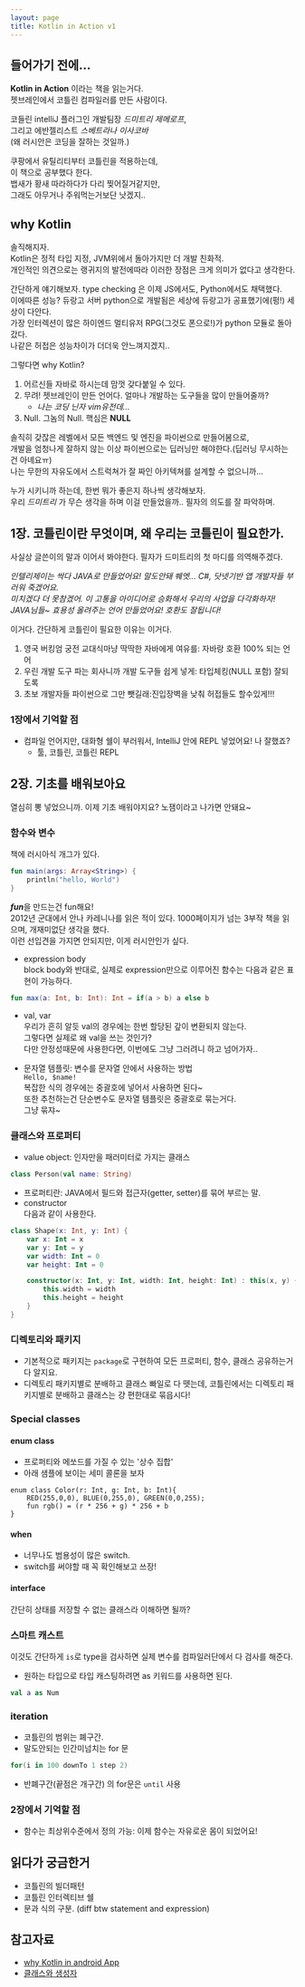 ```yaml
---
layout: page
title: Kotlin in Action v1
---
```


## 들어가기 전에...
**Kotlin in Action** 이라는 책을 읽는거다. <br>
젯브레인에서 코틀린 컴파일러를 만든 사람이다. <br>

코들린 intelliJ 플러그인 개발팀장 *드미트리 제메로프*, <br>
그리고 에반젤리스트 *스베트라나 이사코바* <br>
(왜 러시안은 코딩을 잘하는 것일까.) <br>

쿠팡에서 유틸리티부터 코틀린을 적용하는데, <br>
이 책으로 공부했다 한다. <br>
뱁새가 황새 따라하다가 다리 찢어질거같지만, <br>
그래도 아무거나 주워먹는거보단 낫겠지..<br>

## why Kotlin
솔직해지자. <br>
Kotlin은 정적 타입 지정, JVM위에서 돌아가지만 더 개발 친화적. <br>
개인적인 의견으로는 랭귀지의 발전에따라 이러한 장점은 크게 의미가 없다고 생각한다. <br>

간단하게 얘기해보자. type checking 은 이제 JS에서도, Python에서도 채택했다. <br>
이에따른 성능? 듀랑고 서버 python으로 개발됨은 세상에 듀랑고가 공표했기에(펑!) 세상이 다안다.<br>
가장 인터렉션이 많은 하이엔드 멀티유저 RPG(그것도 폰으로!)가 python 모듈로 돌아갔다. <br>
나같은 허접은 성능차이가 더더욱 안느껴지겠지.. <br>

그렇다면 why Kotlin? <br>
1. 어르신들 자바로 하시는데 맘껏 갖다붙일 수 있다.
2. 무려! 젯브레인이 만든 언어다. 얼마나 개발하는 도구들을 많이 만들어줄까?
	* *나는 코딩 닌자 vim유전데...*
3. Null. 그놈의 Null. 핵심은 **NULL**

솔직히 갖잖은 레벨에서 모든 백엔드 및 엔진을 파이썬으로 만들어봄으로, <br>
개발을 엄청나게 잘하지 않는 이상 파이썬으로는 딥러닝만 해야한다.(딥러닝 무시하는건 아녜요ㅠ) <br>
나는 무한의 자유도에서 스트럭쳐가 잘 짜인 아키텍쳐를 설계할 수 없으니까... <br>

누가 시키니까 하는데, 한번 뭐가 좋은지 하나씩 생각해보자. <br>
우리 *드미트리* 가 무슨 생각을 하며 이걸 만들었을까.. 필자의 의도를 잘 파악하며. <br>

## 1장. 코틀린이란 무엇이며, 왜 우리는 코틀린이 필요한가.
사실상 글쓴이의 말과 이어서 봐야한다. 필자가 드미트리의 첫 마디를 의역해주겠다. <br>

*인텔리제이는 싹다 JAVA로 만들었어요! 말도안돼 쒜엣... C#, 닷넷기반 앱 개발자들 부러워 죽겠어요.* <br>
*미치겠다 더 못참겠어. 이 고통을 아이디어로 승화해서 우리의 사업을 다각화하자!* <br>
*JAVA님들~ 효용성 올려주는 언어 만들었어요! 호환도 잘됩니다!* <br>

이거다. 간단하게 코틀린이 필요한 이유는 이거다. <br>
1. 영국 버킹엄 궁전 교대식마냥 딱딱한 자바에게 여유를: 자바랑 호환 100% 되는 언어
2. 우린 개발 도구 파는 회사니까 개발 도구들 쉽게 넣게: 타입체킹(NULL 포함) 잘되도록
3. 초보 개발자들 파이썬으로 그만 뺏길래:진입장벽을 낮춰 허접들도 할수있게!!!

### 1장에서 기억할 점
* 컴파일 언어지만, 대화형 쉘이 부러워서, IntelliJ 안에 REPL 넣었어요! 나 잘했죠?
	* 툴, 코틀린, 코틀린 REPL

## 2장. 기초를 배워보아요
열심히 뽕 넣었으니까. 이제 기초 배워야지요? 노잼이라고 나가면 안돼요~ <br>

### 함수와 변수
책에 러시아식 개그가 있다. <br>
```Kotlin
fun main(args: Array<String>) {
	println("hello, World")
}
```
***fun***을 만드는건 fun해요! <br>
2012년 군대에서 안나 카레니나를 읽은 적이 있다. 1000페이지가 넘는 3부작 책을 읽으며, 개재미없단 생각을 했다. <br>
이런 선입견을 가지면 안되지만, 이게 러시안인가 싶다.

* expression body <br>
block body와 반대로, 실제로 expression만으로 이루어진 함수는 다음과 같은 표현이 가능하다.
```Kotlin
fun max(a: Int, b: Int): Int = if(a > b) a else b
```

* val, var <br>
우리가 흔히 알듯 val의 경우에는 한번 할당된 갚이 변환되지 않는다. <br>
그렇다면 실제로 왜 val을 쓰는 것인가? <br>
다만 안정성때문에 사용한다면, 이번에도 그냥 그러려니 하고 넘어가자.. <br>

* 문자열 템플릿: 변수를 문자열 안에서 사용하는 방법<br>
`Hello, $name!`  <br>
복잡한 식의 경우에는 중괄호에 넣어서 사용하면 된다~ <br>
또한 추천하는건 단순변수도 문자열 템플릿은 중괄호로 묶는거다. <br>
그냥 묶쟈~

### 클래스와 프로퍼티
* value object: 인자만을 패러미터로 가지는 클래스<br>
```Kotlin
class Person(val name: String)
```

* 프로퍼티란: JAVA에서 필드와 접근자(getter, setter)를 묶어 부르는 말.
* constructor <br>
다음과 같이 사용한다.
```Kotlin
class Shape(x: Int, y: Int) {
    var x: Int = x
    var y: Int = y
    var width: Int = 0
    var height: Int = 0

    constructor(x: Int, y: Int, width: Int, height: Int) : this(x, y) {
        this.width = width
        this.height = height
    }
}
```

### 디렉토리와 패키지
* 기본적으로 패키지는 `package`로 구현하여 모든 프로퍼티, 함수, 클래스 공유하는거 다 알지요.
* 디렉토리 패키지별로 분배하고 클래스 빠일로 다 뗏는데, 코틀린에서는 디렉토리 패키지별로 분배하고 클래스는 걍 편한대로 묶읍시다!

### Special classes

#### enum class
* 프로퍼티와 메쏘드를 가질 수 있는 '상수 집합' <br>
* 아래 샘플에 보이는 세미 콜론을 보자
```
enum class Color(r: Int, g: Int, b: Int){
	RED(255,0,0), BLUE(0,255,0), GREEN(0,0,255);
	fun rgb() = (r * 256 + g) * 256 + b
}
```

#### when
* 너무나도 범용성이 많은 switch.
* switch를 써야할 때 꼭 확인해보고 쓰장!

#### interface
간단히 상태를 저장할 수 없는 클래스라 이해하면 될까?
### 스마트 캐스트
이것도 간단하게 `is`로 type을 검사하면 실제 변수를 컴파일러단에서 다 검사를 해준다.
* 원하는 타입으로 타입 캐스팅하려면 as 키워드를 사용하면 된다.
```Kotlin
val a as Num
```

### iteration
* 코틀린의 범위는 폐구간.
* 말도안되는 인간미넘치는 for 문
```Kotlin
for(i in 100 downTo 1 step 2)
```
* 반폐구간(끝점은 개구간) 의 for문은 `until` 사용

### 2장에서 기억할 점
* 함수는 최상위수준에서 정의 가능: 이제 함수는 자유로운 몸이 되었어요!

## 읽다가 궁금한거
* 코틀린의 빌더패턴
* 코틀린 인터렉티브 쉘
* 문과 식의 구분. (diff btw statement and expression)
## 참고자료
* [why Kotlin in android App](https://dzone.com/articles/why-kotlin-is-the-future-of-android-app-developmen)
* [클래스와 생성자](https://kamang-it.tistory.com/entry/Kotlin-02Kotlin-Class-%EC%99%80-%EC%83%9D%EC%84%B1%EC%9E%90)
